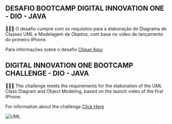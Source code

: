 ## DESAFIO BOOTCAMP DIGITAL INNOVATION ONE  - DIO - JAVA

👨🏻‍💻 O desafio cumpre com os requisitos para a elaboração do Diagrama de Classes UML e Modelagem de Objetos, com base no vídeo de lançamento do primeiro IPhone.
<br>

Para informações sobre o desafio [Clique Aqui](https://github.com/digitalinnovationone/trilha-java-basico/blob/main/desafios/poo/README.md)

## DIGITAL INNOVATION ONE BOOTCAMP CHALLENGE - DIO - JAVA
👨🏻‍💻 The challenge meets the requirements for the elaboration of the UML Class Diagram and Object Modeling, based on the launch video of the first IPhone.
<br>

For information about the challenge [Click Here](https://github.com/digitalinnovationone/trilha-java-basico/blob/main/desafios/poo/README.md)

![UML](https://www.mermaidchart.com/raw/61965ba5-6ea6-494d-bbbd-49ed2fff32ce?theme=dark&version=v0.1&format=svg "UML")
